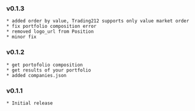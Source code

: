### v0.1.3
    * added order by value, Trading212 supports only value market order
    * fix portfolio composition error
    * removed logo_url from Position
    * minor fix
### v0.1.2
    * get portofolio composition
    * get results of your portfolio
    * added companies.json
### v0.1.1
    * Initial release